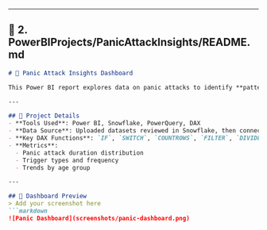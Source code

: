 
---

## 📂 **2. PowerBIProjects/PanicAttackInsights/README.md**
```markdown
# 🧠 Panic Attack Insights Dashboard

This Power BI report explores data on panic attacks to identify **patterns, triggers, and durations**.

---

## 📌 Project Details
- **Tools Used**: Power BI, Snowflake, PowerQuery, DAX
- **Data Source**: Uploaded datasets reviewed in Snowflake, then connected to Power BI
- **Key DAX Functions**: `IF`, `SWITCH`, `COUNTROWS`, `FILTER`, `DIVIDE`
- **Metrics**:
  - Panic attack duration distribution
  - Trigger types and frequency
  - Trends by age group

---

## 📸 Dashboard Preview
> Add your screenshot here  
```markdown
![Panic Dashboard](screenshots/panic-dashboard.png)
